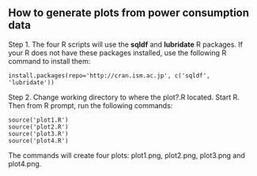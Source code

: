 ## How to generate plots from power consumption data
Step 1. The four R scripts will use the **sqldf** and **lubridate** R packages.
If your R does not have these packages installed, use the following R command to install them:

```
install.packages(repo='http://cran.ism.ac.jp', c('sqldf', 'lubridate'))
```

Step 2. Change working directory to where the plot?.R located.
Start R. Then from R prompt, run the following commands:

```
source('plot1.R')
source('plot2.R')
source('plot3.R')
source('plot4.R')
```

The commands will create four plots: plot1.png, plot2.png, plot3.png and plot4.png.
